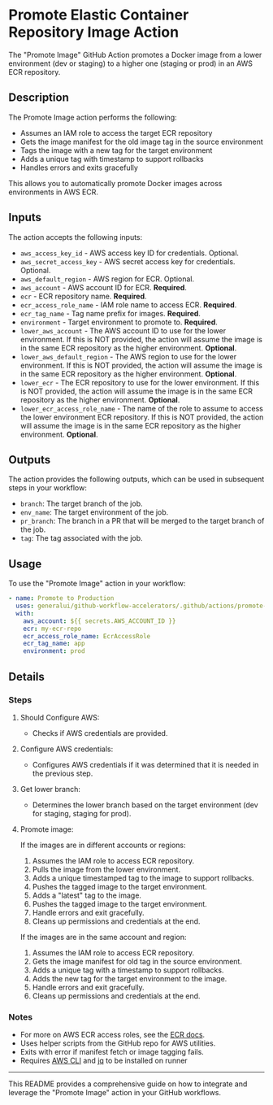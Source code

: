 # Promote Elastic Container Repository Image Action

The "Promote Image" GitHub Action promotes a Docker image from a lower environment (dev or staging) to a higher one (staging or prod) in an AWS ECR repository.

## Description

The Promote Image action performs the following:

- Assumes an IAM role to access the target ECR repository
- Gets the image manifest for the old image tag in the source environment
- Tags the image with a new tag for the target environment
- Adds a unique tag with timestamp to support rollbacks
- Handles errors and exits gracefully

This allows you to automatically promote Docker images across environments in AWS ECR.

## Inputs

The action accepts the following inputs:

- `aws_access_key_id` - AWS access key ID for credentials. Optional.
- `aws_secret_access_key` - AWS secret access key for credentials. Optional.
- `aws_default_region` - AWS region for ECR. Optional.
- `aws_account` - AWS account ID for ECR. **Required**.
- `ecr` - ECR repository name. **Required**.
- `ecr_access_role_name` - IAM role name to access ECR. **Required**.
- `ecr_tag_name` - Tag name prefix for images. **Required**.
- `environment` - Target environment to promote to. **Required**.
- `lower_aws_account` - The AWS account ID to use for the lower environment.
If this is NOT provided, the action will assume the image is in the same ECR repository as the higher environment.
**Optional**.
- `lower_aws_default_region` - The AWS region to use for the lower environment.
If this is NOT provided, the action will assume the image is in the same ECR repository as the higher environment.
**Optional**.
- `lower_ecr` - The ECR repository to use for the lower environment.
If this is NOT provided, the action will assume the image is in the same ECR repository as the higher environment.
**Optional**.
- `lower_ecr_access_role_name` - The name of the role to assume to access the lower environment ECR repository.
If this is NOT provided, the action will assume the image is in the same ECR repository as the higher environment.
**Optional**.

## Outputs

The action provides the following outputs, which can be used in subsequent steps in your workflow:

- `branch`: The target branch of the job.
- `env_name`: The target environment of the job.
- `pr_branch`: The branch in a PR that will be merged to the target branch of the job.
- `tag`: The tag associated with the job.

## Usage

To use the "Promote Image" action in your workflow:

```yaml
- name: Promote to Production
  uses: generalui/github-workflow-accelerators/.github/actions/promote-image@1.0.0-promote-image
  with:
    aws_account: ${{ secrets.AWS_ACCOUNT_ID }}
    ecr: my-ecr-repo
    ecr_access_role_name: EcrAccessRole
    ecr_tag_name: app
    environment: prod
```

## Details

### Steps

1) Should Configure AWS:
    - Checks if AWS credentials are provided.

1) Configure AWS credentials:
    - Configures AWS credentials if it was determined that it is needed in the previous step.

1) Get lower branch:
    - Determines the lower branch based on the target environment (dev for staging, staging for prod).

1) Promote image:

    If the images are in different accounts or regions:
    1) Assumes the IAM role to access ECR repository.
    1) Pulls the image from the lower environment.
    1) Adds a unique timestamped tag to the image to support rollbacks.
    1) Pushes the tagged image to the target environment.
    1) Adds a "latest" tag to the image.
    1) Pushes the tagged image to the target environment.
    1) Handle errors and exit gracefully.
    1) Cleans up permissions and credentials at the end.

    If the images are in the same account and region:

    1) Assumes the IAM role to access ECR repository.
    1) Gets the image manifest for old tag in the source environment.
    1) Adds a unique tag with a timestamp to support rollbacks.
    1) Adds the new tag for the target environment to the image.
    1) Handle errors and exit gracefully.
    1) Cleans up permissions and credentials at the end.

### Notes

- For more on AWS ECR access roles, see the [ECR docs](https://docs.aws.amazon.com/AmazonECR/latest/userguide/repository-policies.html).
- Uses helper scripts from the GitHub repo for AWS utilities.
- Exits with error if manifest fetch or image tagging fails.
- Requires [AWS CLI](https://docs.aws.amazon.com/cli/latest/userguide/getting-started-install.html)
and [jq](https://jqlang.github.io/jq/) to be installed on runner

---

This README provides a comprehensive guide on how to integrate and leverage the "Promote Image" action in your GitHub workflows.
